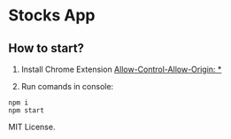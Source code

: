 # Stocks App

## How to start?

1. Install Chrome Extension [Allow-Control-Allow-Origin: *](https://goo.gl/RVmLCs)

2. Run comands in console:

```
npm i
npm start
```

MIT License.